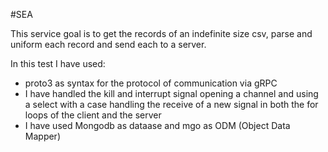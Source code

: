 #SEA

This service goal is to get the records of an indefinite size
csv, parse and uniform each record and send each to a server.


In this test I have used:
- proto3 as syntax for the protocol of communication via gRPC
- I have handled the kill and interrupt signal opening a channel
  and using a select with a case handling the receive of a new signal
  in both the for loops of the client and the server
- I have used Mongodb as dataase and mgo as ODM (Object Data Mapper)
  
   
